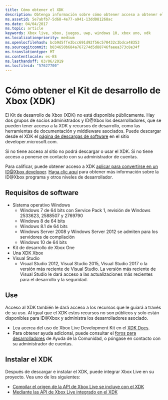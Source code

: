 ```yaml
---
title: Cómo obtener el XDK
description: Obtenga información sobre cómo obtener acceso a obtener el Kit de desarrollo de Xbox (XDK) como un socio administrado.
ms.assetid: 5e7abfb7-5d68-4e77-a941-13dd081268ac
ms.date: 04/04/2017
ms.topic: article
keywords: Xbox live, xbox, juegos, uwp, windows 10, xbox uno, xdk
ms.localizationpriority: medium
ms.openlocfilehash: bcb9d5ffe3bcc691d92f56c570432c3bdca48353
ms.sourcegitcommit: b034650b684a767274d5d88746faeea373c8e34f
ms.translationtype: MT
ms.contentlocale: es-ES
ms.lasthandoff: 03/06/2019
ms.locfileid: "57627700"
---
```

# <a name="how-to-get-the-xbox-development-kit-xdk"></a>Cómo obtener el Kit de desarrollo de Xbox (XDK)

El Kit de desarrollo de Xbox (XDK) no está disponible públicamente. Hay dos grupos de socios administrados y ID@Xbox los desarrolladores, que se pueden tener acceso a la XDK y recursos de desarrollo, como las herramientas de documentación y middleware asociados. Puede descargar desde el XDK el [página de descargas de software](https://developer.microsoft.com/en-us/games/xbox/partner/resources-softwaredownloads) en el sitio developer.microsoft.com.

Si no tiene acceso al sitio no podrá descargar o usar el XDK. Si no tiene acceso a ponerse en contacto con su administrador de cuentas.

Para calificar, puede obtener acceso a XDK [aplicar para convertirse en un ID@Xbox developer](https://www.xbox.com/en-us/Developers/id).
[Haga clic aquí](../developer-program-overview.md) para obtener más información sobre la ID@Xbox programa y otros niveles de desarrollador.

## <a name="software-requirements"></a>Requisitos de software

- Sistema operativo Windows
    - Windows 7 de 64 bits con Service Pack 1, revisión de Windows 2533623, 2588507 y 2769790
    - Windows 8 de 64 bits
    - Windows 8.1 de 64 bits
    - Windows Server 2008 y Windows Server 2012 se admiten para los servidores de compilación
    - Windows 10 de 64 bits
- Kit de desarrollo de Xbox One
- Una XDK Xbox
- Visual Studio
    - Visual Studio 2012, Visual Studio 2015, Visual Studio 2017 o la versión más reciente de Visual Studio. La versión más reciente de Visual Studio le dará acceso a las actualizaciones más recientes para el desarrollo y la seguridad.

## <a name="use"></a>Use

Acceso al XDK también le dará acceso a los recursos que le guiará a través de su uso. Al igual que el XDK estos recursos no son públicos y solo están disponibles para ID@Xbox y administra los desarrolladores asociado.

- Lea acerca del uso de Xbox Live Development Kit en el [XDK Docs](https://developer.microsoft.com/en-us/games/xbox/partner/development-documentation).
- Para obtener ayuda adicional, puede consultar el [foros para desarrolladores](https://forums.xboxlive.com/index.html) de Ayuda de la Comunidad, o póngase en contacto con su administrador de cuentas.

## <a name="install-the-xdk"></a>Instalar el XDK

Después de descargar e instalar el XDK, puede integrar Xbox Live en su proyecto.  Vea uno de los siguientes:
- [Compilar el origen de la API de Xbox Live se incluye con el XDK](compile-the-xdk-xbox-live-api-source.md)
- [Mediante las API de Xbox Live integrado en el XDK](using-xbox-live-apis-built-into-the-xdk.md)